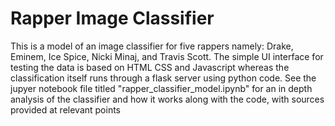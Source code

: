 # Rapper Image Classifier
This is a model of an image classifier for five rappers namely: Drake, Eminem, Ice Spice, Nicki Minaj, and Travis Scott. The simple UI interface for testing the data is based on HTML CSS and Javascript whereas the classification itself runs through a flask server using python code.
See the jupyer notebook file titled "rapper_classifier_model.ipynb" for an in depth analysis of the classifier and how it works along with the code, with sources provided at relevant points
